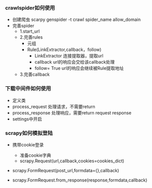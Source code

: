 ### crawlspider如何使用
- 创建爬虫 scarpy genspider -t crawl spider_name allow_domain
- 完善spider
  - 1.start_url
  - 2.完善rules
    - 元组
    - Rule(LinkExtractor,callback，follow)
      - LinkExtractor 连接提取器，提取url
      - callback url的响应会交给该callback处理
      - follow= True url的响应会继续被Rule提取地址
  - 3.完善callback


### 下载中间件如何使用
- 定义类
- process_request 处理请求，不需要return
- process_response  处理响应，需要return request response
- settings中开启

### scrapy如何模拟登陆
- 携带cookie登录
  - 准备cookie字典
  - scrapy.Request(url,callback,cookies=cookies_dict)

- scrapy.FormRequest(post_url,formdata={},callback)
- scrapy.FormRequest.from_response(response,formdata,callback)

